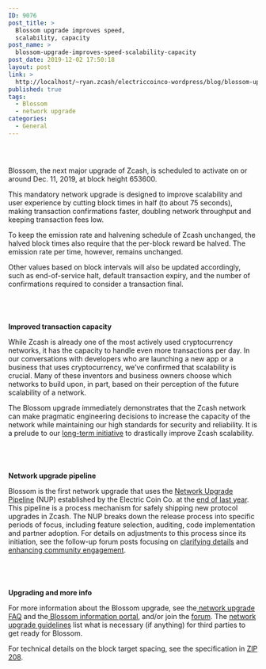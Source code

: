 ```yaml
---
ID: 9076
post_title: >
  Blossom upgrade improves speed,
  scalability, capacity
post_name: >
  blossom-upgrade-improves-speed-scalability-capacity
post_date: 2019-12-02 17:50:18
layout: post
link: >
  http://localhost/~ryan.zcash/electriccoinco-wordpress/blog/blossom-upgrade-improves-speed-scalability-capacity/
published: true
tags:
  - Blossom
  - network upgrade
categories:
  - General
---
```

<!-- wp:spacer {"height":30} -->
<div style="height:30px" aria-hidden="true" class="wp-block-spacer"></div>
<!-- /wp:spacer -->

<!-- wp:paragraph -->
<p>Blossom, the next major upgrade of Zcash, is scheduled to activate on or around Dec. 11, 2019, at block height 653600.</p>
<!-- /wp:paragraph -->

<!-- wp:paragraph -->
<p>This mandatory network upgrade is designed to improve scalability and user experience by cutting block times in half (to about 75 seconds), making transaction confirmations faster, doubling network throughput and keeping transaction fees low.&nbsp;</p>
<!-- /wp:paragraph -->

<!-- wp:paragraph -->
<p>To keep the emission rate and halvening schedule of Zcash unchanged, the halved block times also require that the per-block reward be halved. The emission rate per time, however, remains unchanged.</p>
<!-- /wp:paragraph -->

<!-- wp:paragraph -->
<p>Other values based on block intervals will also be updated accordingly, such as end-of-service halt, default transaction expiry, and the number of confirmations required to consider a transaction final.</p>
<!-- /wp:paragraph -->

<!-- wp:spacer {"height":41} -->
<div style="height:41px" aria-hidden="true" class="wp-block-spacer"></div>
<!-- /wp:spacer -->

<!-- wp:paragraph {"fontSize":"medium"} -->
<p class="has-medium-font-size"><strong>Improved transaction capacity&nbsp;</strong></p>
<!-- /wp:paragraph -->

<!-- wp:paragraph -->
<p>While Zcash is already one of the most actively used cryptocurrency networks, it has the capacity to handle even more transactions per day. In our conversations with developers who are launching a new app or a business that uses cryptocurrency, we’ve confirmed that scalability is crucial. Many of these inventors and business owners choose which networks to build upon, in part, based on their perception of the future scalability of a network.</p>
<!-- /wp:paragraph -->

<!-- wp:paragraph -->
<p>The Blossom upgrade immediately demonstrates that the Zcash network can make pragmatic engineering decisions to increase the capacity of the network while maintaining our high standards for security and reliability. It is a prelude to our <a href="https://www.youtube.com/watch?v=tKGAs8RuZfk&amp;feature=youtu.be" target="_blank" rel="noreferrer noopener" aria-label=" (opens in a new tab)">long-term initiative</a> to drastically improve Zcash scalability.</p>
<!-- /wp:paragraph -->

<!-- wp:spacer {"height":41} -->
<div style="height:41px" aria-hidden="true" class="wp-block-spacer"></div>
<!-- /wp:spacer -->

<!-- wp:paragraph {"fontSize":"medium"} -->
<p class="has-medium-font-size"><strong>Network upgrade pipeline</strong></p>
<!-- /wp:paragraph -->

<!-- wp:paragraph -->
<p>Blossom is the first network upgrade that uses the <a href="https://docs.google.com/drawings/d/1w0XUS94FKR7GycDrmnAmB9NoW87kn8bGynEI2460AC8/">Network Upgrade Pipeline</a> (NUP) established by the Electric Coin Co. at the <a rel="noreferrer noopener" aria-label=" (opens in a new tab)" href="https://dev-electriccoinco-wordpress.pantheonsite.io/blog/the-zcash-network-upgrade-pipeline/" target="_blank">end of last year</a>. This pipeline is a process mechanism for safely shipping new protocol upgrades in Zcash. The NUP breaks down the release process into specific periods of focus, including feature selection, auditing, code implementation and partner adoption. For details on adjustments to this process since its initiation, see the follow-up forum posts focusing on <a rel="noreferrer noopener" aria-label=" (opens in a new tab)" href="https://forum.zcashcommunity.com/t/call-for-nu3-zips-and-network-upgrade-pipeline-process-changes/32749" target="_blank">clarifying details</a> and <a rel="noreferrer noopener" aria-label=" (opens in a new tab)" href="https://forum.zcashcommunity.com/t/zip-and-nup-process-updates-to-enhance-community-engagement/33330" target="_blank">enhancing community engagement</a>.</p>
<!-- /wp:paragraph -->

<!-- wp:spacer {"height":41} -->
<div style="height:41px" aria-hidden="true" class="wp-block-spacer"></div>
<!-- /wp:spacer -->

<!-- wp:paragraph {"fontSize":"medium"} -->
<p class="has-medium-font-size"><strong>Upgrading and more info</strong></p>
<!-- /wp:paragraph -->

<!-- wp:paragraph -->
<p>For more information about the Blossom upgrade, see the<a rel="noreferrer noopener" aria-label=" (opens in a new tab)" href="https://z.cash/support/faq.html#network-upgrade" target="_blank"> network upgrade FAQ</a> and the<a rel="noreferrer noopener" aria-label=" (opens in a new tab)" href="https://z.cash/upgrade/blossom/" target="_blank"> Blossom information portal</a>, and/or join the <a rel="noreferrer noopener" aria-label=" (opens in a new tab)" href="https://forum.zcashcommunity.com/" target="_blank">forum</a>. The <a rel="noreferrer noopener" aria-label=" (opens in a new tab)" href="https://zcash.readthedocs.io/en/latest/rtd_pages/rtd_docs/nu_dev_guide.html" target="_blank">network upgrade guidelines</a> list what is necessary (if anything) for third parties to get ready for Blossom.</p>
<!-- /wp:paragraph -->

<!-- wp:paragraph -->
<p>For technical details on the block target spacing, see the specification in <a href="https://github.com/zcash/zips/blob/master/zip-0208.rst" target="_blank" rel="noreferrer noopener" aria-label=" (opens in a new tab)">ZIP 208</a>.<br></p>
<!-- /wp:paragraph -->